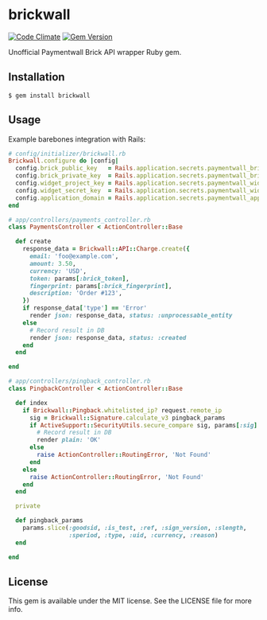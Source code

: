 # brickwall

[![Code Climate](https://codeclimate.com/github/sujrd/brickwall/badges/gpa.svg)](https://codeclimate.com/github/sujrd/brickwall)
[![Gem Version](http://img.shields.io/gem/v/brickwall.svg)](https://rubygems.org/gems/brickwall)

Unofficial Paymentwall Brick API wrapper Ruby gem.

## Installation

    $ gem install brickwall

## Usage

Example barebones integration with Rails:

```ruby
# config/initializer/brickwall.rb
Brickwall.configure do |config|
  config.brick_public_key   = Rails.application.secrets.paymentwall_brick_public_key
  config.brick_private_key  = Rails.application.secrets.paymentwall_brick_private_key
  config.widget_project_key = Rails.application.secrets.paymentwall_widget_project_key
  config.widget_secret_key  = Rails.application.secrets.paymentwall_widget_secret_key
  config.application_domain = Rails.application.secrets.paymentwall_application_domain
end

# app/controllers/payments_controller.rb
class PaymentsController < ActionController::Base

  def create
    response_data = Brickwall::API::Charge.create({
      email: 'foo@example.com',
      amount: 3.50,
      currency: 'USD',
      token: params[:brick_token],
      fingerprint: params[:brick_fingerprint],
      description: 'Order #123',
    })
    if response_data['type'] == 'Error'
      render json: response_data, status: :unprocessable_entity
    else
      # Record result in DB
      render json: response_data, status: :created
    end
  end

end

# app/controllers/pingback_controller.rb
class PingbackController < ActionController::Base

  def index
    if Brickwall::Pingback.whitelisted_ip? request.remote_ip
      sig = Brickwall::Signature.calculate_v3 pingback_params
      if ActiveSupport::SecurityUtils.secure_compare sig, params[:sig]
        # Record result in DB
        render plain: 'OK'
      else
        raise ActionController::RoutingError, 'Not Found'
      end
    else
      raise ActionController::RoutingError, 'Not Found'
    end
  end

  private

  def pingback_params
    params.slice(:goodsid, :is_test, :ref, :sign_version, :slength,
                 :speriod, :type, :uid, :currency, :reason)
  end

end
```

## License

This gem is available under the MIT license. See the LICENSE file for more info.
